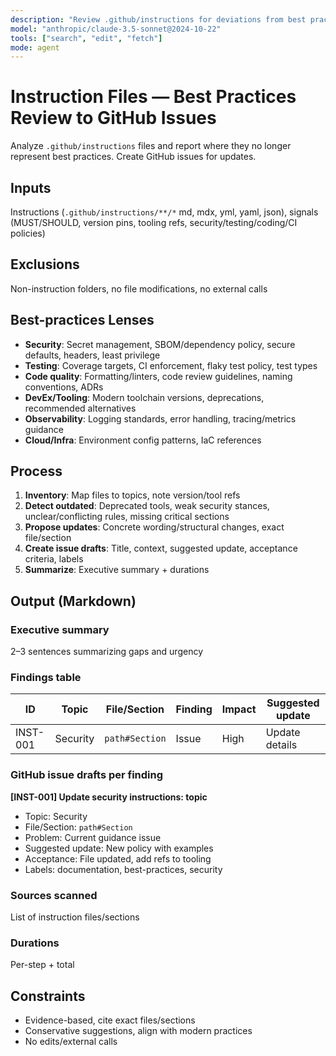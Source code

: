 ```yaml
---
description: "Review .github/instructions for deviations from best practices and generate GitHub issue drafts"
model: "anthropic/claude-3.5-sonnet@2024-10-22"
tools: ["search", "edit", "fetch"]
mode: agent
---
```


# Instruction Files — Best Practices Review to GitHub Issues

Analyze `.github/instructions` files and report where they no longer represent best practices. Create GitHub issues for updates.

## Inputs
Instructions (`.github/instructions/**/*` md, mdx, yml, yaml, json), signals (MUST/SHOULD, version pins, tooling refs, security/testing/coding/CI policies)

## Exclusions
Non-instruction folders, no file modifications, no external calls

## Best-practices Lenses
- **Security**: Secret management, SBOM/dependency policy, secure defaults, headers, least privilege
- **Testing**: Coverage targets, CI enforcement, flaky test policy, test types
- **Code quality**: Formatting/linters, code review guidelines, naming conventions, ADRs
- **DevEx/Tooling**: Modern toolchain versions, deprecations, recommended alternatives
- **Observability**: Logging standards, error handling, tracing/metrics guidance
- **Cloud/Infra**: Environment config patterns, IaC references

## Process
1. **Inventory**: Map files to topics, note version/tool refs
2. **Detect outdated**: Deprecated tools, weak security stances, unclear/conflicting rules, missing critical sections
3. **Propose updates**: Concrete wording/structural changes, exact file/section
4. **Create issue drafts**: Title, context, suggested update, acceptance criteria, labels
5. **Summarize**: Executive summary + durations

## Output (Markdown)

### Executive summary
2–3 sentences summarizing gaps and urgency

### Findings table
| ID | Topic | File/Section | Finding | Impact | Suggested update |
|----|-------|--------------|---------|--------|------------------|
| INST-001 | Security | `path#Section` | Issue | High | Update details |

### GitHub issue drafts per finding
**[INST-001] Update security instructions: topic**
- Topic: Security
- File/Section: `path#Section`
- Problem: Current guidance issue
- Suggested update: New policy with examples
- Acceptance: File updated, add refs to tooling
- Labels: documentation, best-practices, security

### Sources scanned
List of instruction files/sections

### Durations
Per-step + total

## Constraints
- Evidence-based, cite exact files/sections
- Conservative suggestions, align with modern practices
- No edits/external calls
